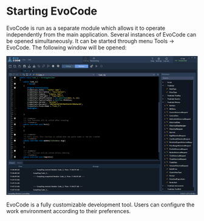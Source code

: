 # Starting EvoCode


EvoCode is run as a separate module which allows it to operate independently from the main application. Several instances of EvoCode can be opened simultaneously. It can be started through menu Tools -&gt; EvoCode. The following window will be opened:

![](../../.gitbook/assets/screenshot_2%20%284%29.png)

EvoCode is a fully customizable development tool. Users can configure the work environment according to their preferences.

